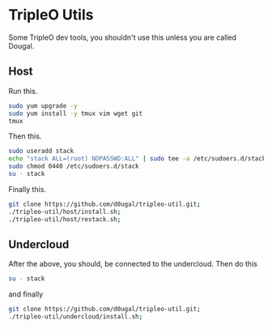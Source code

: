# TripleO Utils

Some TripleO dev tools, you shouldn't use this unless you are called Dougal.

## Host

Run this.

```bash
sudo yum upgrade -y
sudo yum install -y tmux vim wget git
tmux
```

Then this.

```bash
sudo useradd stack
echo "stack ALL=(root) NOPASSWD:ALL" | sudo tee -a /etc/sudoers.d/stack
sudo chmod 0440 /etc/sudoers.d/stack
su - stack
```

Finally this.

```bash
git clone https://github.com/d0ugal/tripleo-util.git;
./tripleo-util/host/install.sh;
./tripleo-util/host/restack.sh;
```

## Undercloud

After the above, you should, be connected to the undercloud. Then do this

```bash
su - stack
```

and finally

```bash
git clone https://github.com/d0ugal/tripleo-util.git;
./tripleo-util/undercloud/install.sh;
```
